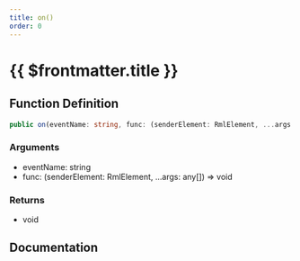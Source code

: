 ```yaml
---
title: on()
order: 0
---
```


# {{ $frontmatter.title }}

<!--@include: ./on_partial_header.md-->

## Function Definition

```ts
public on(eventName: string, func: (senderElement: RmlElement, ...args: any[]) => void): void;
```

### Arguments

* eventName: string
* func: (senderElement: RmlElement, ...args: any[]) =\> void

### Returns

* void

## Documentation

<!--@include: ./on_partial_footer.md-->
